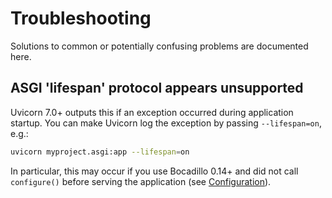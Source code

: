 # Troubleshooting

Solutions to common or potentially confusing problems are documented here.

## ASGI 'lifespan' protocol appears unsupported

Uvicorn 7.0+ outputs this if an exception occurred during application startup. You can make Uvicorn log the exception by passing `--lifespan=on`, e.g.:

```bash
uvicorn myproject.asgi:app --lifespan=on
```

In particular, this may occur if you use Bocadillo 0.14+ and did not call `configure()` before serving the application (see [Configuration](/guide/config.md)).
